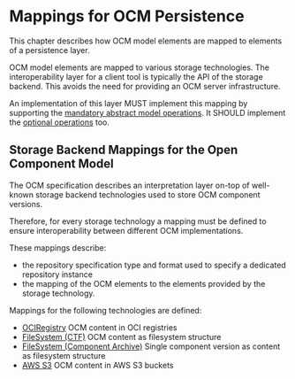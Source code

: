 # Mappings for OCM Persistence

This chapter describes how OCM model elements are mapped to elements of a persistence layer.

OCM model elements are mapped to various storage technologies. The interoperability layer for a client tool is typically the API of the storage backend. This avoids the need for providing an OCM server infrastructure.

An implementation of this layer MUST implement this mapping by supporting the [mandatory abstract model operations](../03-operations/README.md#mandatory-operations). It SHOULD implement the [optional operations](../03-operations/README.md#optional-operations) too.

## Storage Backend Mappings for the Open Component Model

The OCM specification describes an interpretation layer on-top of well-known storage backend technologies used to store OCM component versions.

Therefore, for every storage technology a mapping must be defined to ensure interoperability between different OCM implementations.

These mappings describe:
- the repository specification type and format used to specify a dedicated repository instance
- the mapping of the OCM elements to the elements provided by the storage technology.

Mappings for the following technologies are defined:

- [OCIRegistry](02-oci.md) OCM content in OCI registries
- [FileSystem (CTF)](03-files.md) OCM content as filesystem structure
- [FileSystem (Component Archive)](03-files.md) Single component version as content as filesystem structure
- [AWS S3](04-s3.md) OCM content in AWS S3 buckets